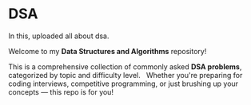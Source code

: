 # DSA 
In this, uploaded all about dsa. 
 
Welcome to my **Data Structures and Algorithms** repository!

This is a comprehensive collection of commonly asked **DSA problems**, categorized by topic and difficulty level.  
Whether you're preparing for coding interviews, competitive programming, or just brushing up your concepts — this repo is for you!
 
 
